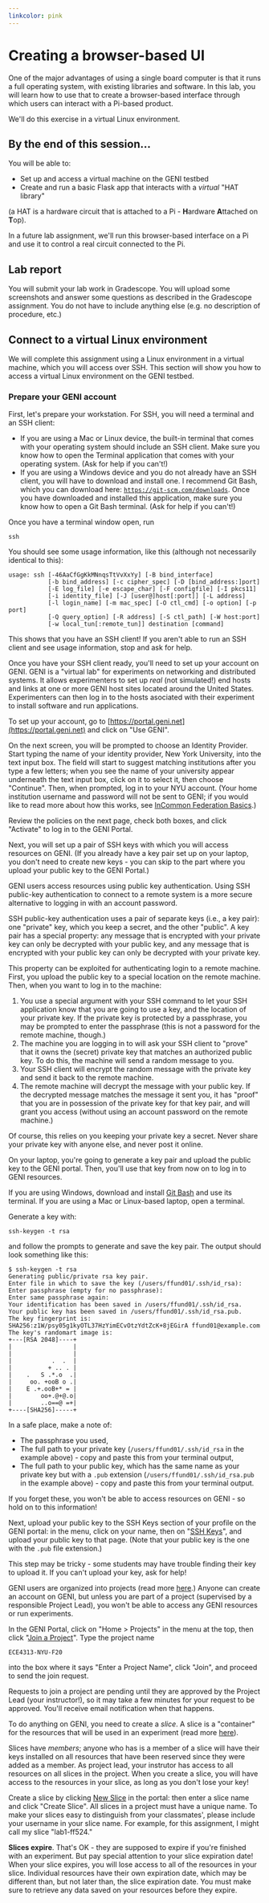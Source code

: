 ```yaml
---
linkcolor: pink
---
```


# Creating a browser-based UI

One of the major advantages of using a single board computer is that it runs a full operating system, with existing libraries and software. In this lab, you will learn how to use that to create a browser-based interface through which users can interact with a Pi-based product. 

We'll do this exercise in a virtual Linux environment. 

## By the end of this session...

You will be able to:

* Set up and access a virtual machine on the GENI testbed
* Create and run a basic Flask app that interacts with a *virtual* "HAT library"

(a HAT is a hardware circuit that is attached to a Pi - **H**ardware **A**ttached on **T**op).

In a future lab assignment, we'll run this browser-based interface on a Pi and use it to control a real circuit connected to the Pi.


## Lab report

You will submit your lab work in Gradescope. You will upload some screenshots and answer some questions as described in the Gradescope assignment. You do not have to include anything else (e.g. no description of procedure, etc.) 

## Connect to a virtual Linux environment

We will complete this assignment using a Linux environment in a virtual machine, which you will access over SSH. This section will show you how to access a virtual Linux environment on the GENI testbed.

### Prepare your GENI account

First, let's prepare your workstation. For SSH, you will need a terminal and an SSH client:

* If you are using a Mac or Linux device, the built-in terminal that comes with your operating system should include an SSH client. Make sure you know how to open the Terminal application that comes with your operating system. (Ask for help if you can't!)
* If you are using a Windows device and you do not already have an SSH client, you will have to download and install one. I recommend Git Bash, which you can download here: [`https://git-scm.com/downloads`](https://git-scm.com/downloads). Once you have downloaded and installed this application, make sure you know how to open a Git Bash terminal. (Ask for help if you can't!)

Once you have a terminal window open, run

```
ssh
```

You should see some usage information, like this (although not necessarily identical to this):

```
usage: ssh [-46AaCfGgKkMNnqsTtVvXxYy] [-B bind_interface]
           [-b bind_address] [-c cipher_spec] [-D [bind_address:]port]
           [-E log_file] [-e escape_char] [-F configfile] [-I pkcs11]
           [-i identity_file] [-J [user@]host[:port]] [-L address]
           [-l login_name] [-m mac_spec] [-O ctl_cmd] [-o option] [-p port]
           [-Q query_option] [-R address] [-S ctl_path] [-W host:port]
           [-w local_tun[:remote_tun]] destination [command]
```

This shows that you have an SSH client! If you aren't able to run an SSH client and see usage information, stop and ask for help.

Once you have your SSH client ready, you'll need to set up your account on GENI. GENI is a "virtual lab" for experiments on networking and distributed systems. It allows experimenters to set up _real_ (not simulated!) end hosts and links at one or more GENI host sites located around the United States. Experimenters can then log in to the hosts asociated with their experiment to install software and run applications.

To set up your account, go to [https://portal.geni.net](https://portal.geni.net) and click on "Use GENI".

On the next screen, you will be prompted to choose an Identity Provider. Start typing the name of your identity provider, New York University, into the text input box. The field will start to suggest matching institutions after you type a few letters; when you see the name of your university appear underneath the text input box, click on it to select it, then choose "Continue". Then, when prompted, log in to your NYU account. (Your home institution username and password will not be sent to GENI; if you would like to read more about how this works, see [InCommon Federation Basics](http://www.incommon.org/federation/basics.html).)


Review the policies on the next page, check both boxes, and click "Activate" to log in to the GENI Portal.

Next, you will set up a pair of SSH keys with which you will access resources on GENI. (If you already have a key pair set up on your laptop, you don't need to create new keys - you can skip to the part where you upload your public key to the GENI Portal.)

GENI users access resources using public key authentication. Using SSH public-key authentication to connect to a remote system is a more secure alternative to logging in with an account password.

SSH public-key authentication uses a pair of separate keys (i.e., a key pair): one "private" key, which you keep a secret, and the other "public". A key pair has a special property: any message that is encrypted with your private key can only be decrypted with your public key, and any message that is encrypted with your public key can only be decrypted with your private key.

This property can be exploited for authenticating login to a remote machine. First, you upload the public key to a special location on the remote machine. Then, when you want to log in to the machine:

1. You use a special argument with your SSH command to let your SSH application know that you are going to use a key, and the location of your private key. If the private key is protected by a passphrase, you may be prompted to enter the passphrase (this is not a password for the remote machine, though.)
2. The machine you are logging in to will ask your SSH client to "prove" that it owns the (secret) private key that matches an authorized public key. To do this, the machine will send a random message to you.
3. Your SSH client will encrypt the random message with the private key and send it back to the remote machine.
5. The remote machine will decrypt the message with your public key. If the decrypted message matches the message it sent you, it has "proof" that you are in possession of the private key for that key pair, and will grant you access (without using an account password on the remote machine.)

Of course, this relies on you keeping your private key a secret. Never share your private key with anyone else, and never post it online.

On your laptop, you're going to generate a key pair and upload the public key to the GENI portal. Then, you'll use that key from now on to log in to GENI resources.

If you are using Windows, download and install [Git Bash](https://git-scm.com/downloads) and use its terminal. If you are using a Mac or Linux-based laptop, open a terminal.

Generate a key with:

```
ssh-keygen -t rsa
```

and follow the prompts to generate and save the key pair. The output should look something like this:

```
$ ssh-keygen -t rsa
Generating public/private rsa key pair.
Enter file in which to save the key (/users/ffund01/.ssh/id_rsa): 
Enter passphrase (empty for no passphrase): 
Enter same passphrase again: 
Your identification has been saved in /users/ffund01/.ssh/id_rsa.
Your public key has been saved in /users/ffund01/.ssh/id_rsa.pub.
The key fingerprint is:
SHA256:z1W/psy05g1kyOTL37HzYimECvOtzYdtZcK+8jEGirA ffund01@example.com
The key's randomart image is:
+---[RSA 2048]----+
|                 |
|                 |
|           .  .  |
|          + .. . |
|    .   S .*.o  .|
|     oo. +ooB o .|
|    E .+.ooB+* = |
|        oo+.@+@.o|
|        ..o==@ =+|
+----[SHA256]-----+
```

In a safe place, make a note of:

* The passphrase you used,
* The full path to your private key (`/users/ffund01/.ssh/id_rsa` in the example above) - copy and paste this from your terminal output,
* The full path to your public key, which has the same name as your private key but with a `.pub` extension (`/users/ffund01/.ssh/id_rsa.pub` in the example above) - copy and paste this from your terminal output.

If you forget these, you won't be able to access resources on GENI - so hold on to this information!

Next, upload your public key to the SSH Keys section of your profile on the GENI portal: in the menu, click on your name, then on "[SSH Keys](https://portal.geni.net/secure/profile.php#ssh)", and upload your public key to that page. (Note that your public key is the one with the `.pub` file extension.)


This step may be tricky - some students may have trouble finding their key to upload it. If you can't upload your key, ask for help!


GENI users are organized into projects (read more [here](http://groups.geni.net/geni/wiki/GENIConcepts#Project).) 
Anyone can create an account on GENI, but unless you are part of a project 
(supervised by a responsible Project Lead), you won't be able to access any 
GENI resources or run experiments. 

In the GENI Portal, click on "Home > Projects" in the menu at the top, then click "[Join a Project](https://portal.geni.net/secure/join-project.php)". Type the project name 

```
ECE4313-NYU-F20
```

into the box where it says "Enter a Project Name", click "Join", and proceed to send the join request. 

Requests to join a project are pending until they are approved by the Project Lead (your instructor!), so it may take a few minutes for your request to be approved. You'll receive email notification when that happens.

To do anything on GENI, you need to create a *slice*. A slice is a "container" for the resources that will be used in an experiment (read more [here](http://groups.geni.net/geni/wiki/GENIConcepts#Slice)).

Slices have _members_; anyone who has is a member of a slice will have their keys installed on all resources that have been reserved since they were added as a member. As project lead, your instrutor has access to all resources on all slices in the project. When you create a slice, you will have access to the resources in your slice, as long as you don't lose your key!

Create a slice by clicking [New Slice](https://portal.geni.net/secure/createslice.php) in the portal: then enter a slice name and click "Create Slice". All slices in a project must have a unique name. To make your slices easy to distinguish from your classmates', please include your username in your slice name. For example, for this assignment, I might call my slice "lab1-ff524."

**Slices expire**. That's OK - they are supposed to expire if you're finished with an experiment. But pay special attention to your slice expiration date! When your slice expires, you will lose access to all of the resources in your slice. Individual resources have their own expiration date, which may be different than, but not later than, the slice expiration date. You must make sure to retrieve any data saved on your resources before they expire.